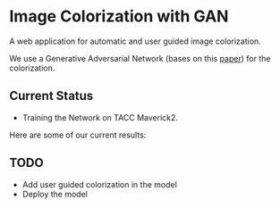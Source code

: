 # Image Colorization with GAN

A web application for automatic and user guided image colorization.

We use a Generative Adversarial Network (bases on this [paper](https://arxiv.org/abs/1705.02999)) for the colorization.

## Current Status
* Training the Network on TACC Maverick2.

Here are some of our current results:

## TODO
* Add user guided colorization in the model
* Deploy the model
